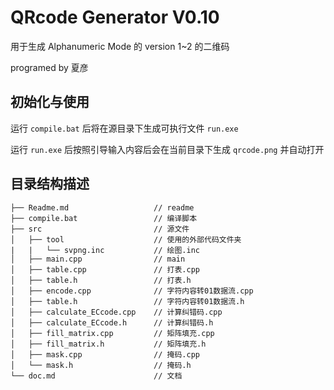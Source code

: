 QRcode Generator V0.10 
===========================
用于生成 Alphanumeric Mode 的 version 1~2 的二维码

programed by 夏彦

## 初始化与使用

运行 `compile.bat` 后将在源目录下生成可执行文件 `run.exe`

运行 `run.exe` 后按照引导输入内容后会在当前目录下生成 `qrcode.png` 并自动打开

## 目录结构描述

```
├── Readme.md                   // readme
├── compile.bat                 // 编译脚本
├── src                         // 源文件
│   ├── tool                    // 使用的外部代码文件夹
|   |   └── svpng.inc           // 绘图.inc
│   ├── main.cpp                // main
│   ├── table.cpp               // 打表.cpp
│   ├── table.h                 // 打表.h
│   ├── encode.cpp              // 字符内容转01数据流.cpp
│   ├── table.h                 // 字符内容转01数据流.h
│   ├── calculate_ECcode.cpp    // 计算纠错码.cpp
│   ├── calculate_ECcode.h      // 计算纠错码.h
│   ├── fill_matrix.cpp         // 矩阵填充.cpp
│   ├── fill_matrix.h           // 矩阵填充.h
│   ├── mask.cpp                // 掩码.cpp
│   └── mask.h                  // 掩码.h
└── doc.md                      // 文档
```

